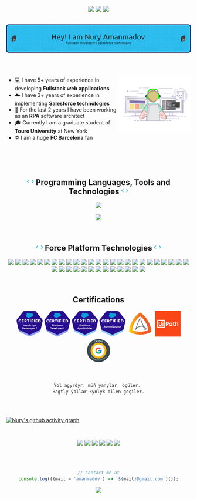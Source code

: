  <!-- <h1> Hi there, I'm Nury 👋 </h1> -->
 
<div align="center">
  <img src="https://visitor-badge.laobi.icu/badge?page_id=amanmadov" />
  <a href="https://github.com/amanmadov"><img src="https://img.shields.io/github/followers/amanmadov?label=Follow&logo=github&style=flat" /></a>
  <a href="https://twitter.com/amanmadov"><img src="https://img.shields.io/twitter/follow/amanmadov?label=Follow&color=1DA1F2&logo=twitter&style=flat" /> </a>
</div>

 <br/>
 
 ![Header](./assets/header1.png) 

<br/>
<br/>

<div>

 <img align="right" width="200" src="./assets/coder.gif">

 - 💻  I have 5+ years of experience in developing <strong>Fullstack web applications</strong>
 - ☁️  I have 3+ years of experience in implementing <strong>Salesforce technologies</strong>
 - 🤖  For the last 2 years I have been working as an <strong>RPA</strong> software architect
 - 🎓  Currently I am a graduate student of <strong>Touro University</strong> at New York
 - ⚽  I am a huge <strong>FC Barcelona</strong> fan

</div> 

<br/><br/><br/>

<!-- Technologies 1 -->
<div align="center">
 <h2><img src="./assets/code.gif" height="20">  Programming Languages, Tools and Technologies  <img src="./assets/code.gif" height="20"></h2>

 <p align="center">
     <a href="https://skillicons.dev">
         <img src="https://skillicons.dev/icons?i=cs,js,nodejs,express,react,jquery,mongodb,postgres,html,css,bootstrap,tailwind,webpack,babel,jest" />
     </a>
 </p>

 <p align="center">
     <a href="https://skillicons.dev">
         <img src="https://skillicons.dev/icons?i=graphql,fastapi,postman,regex,git,github,gitlab,docker,jenkins,kubernetes,linux,visualstudio,vscode,atom,xd" />
     </a>
 </p>

</div>

<br/>

<!-- Technologies 2 -->
<div align="center">
  <h2><img src="./assets/code.gif" height="20"> Force Platform Technologies <img src="./assets/code.gif" height="20"></h2>

  ![](https://img.shields.io/badge/-salesforce-blue)
  ![](https://img.shields.io/badge/-salesforce--crm-blue)
  ![](https://img.shields.io/badge/-salesforce--admin-blue)
  ![](https://img.shields.io/badge/-salesforce--development-blue)
  ![](https://img.shields.io/badge/-salesforce--automation-blue)
  ![](https://img.shields.io/badge/-salesforce--flow-blue)
  ![](https://img.shields.io/badge/-sales--cloud-blue)
  ![](https://img.shields.io/badge/-service--cloud-blue)
  ![](https://img.shields.io/badge/-marketing--cloud-blue)
  ![](https://img.shields.io/badge/-commerce--cloud-blue)
  ![](https://img.shields.io/badge/-customer--360-blue)
  ![](https://img.shields.io/badge/-salesforce--integration-blue)
  ![](https://img.shields.io/badge/-salesforce--apis-blue)
  ![](https://img.shields.io/badge/-rest--integration-blue)
  ![](https://img.shields.io/badge/-salesforce--workflows-blue)
  ![](https://img.shields.io/badge/-salesforce--deployment-blue)
  ![](https://img.shields.io/badge/-salesforce--customization-blue)
  ![](https://img.shields.io/badge/-apex-blue) 
  ![](https://img.shields.io/badge/-lwc-blue)
  ![](https://img.shields.io/badge/-soql-blue)
  ![](https://img.shields.io/badge/-sosl-blue)
  ![](https://img.shields.io/badge/-lightning--framework-blue)
  ![](https://img.shields.io/badge/-aura--framework-blue)
  ![](https://img.shields.io/badge/-force.com-blue)
  ![](https://img.shields.io/badge/-apex--triggers-blue)
  ![](https://img.shields.io/badge/-visual--force-blue)
  ![](https://img.shields.io/badge/-bulk--api-blue)
  ![](https://img.shields.io/badge/-web--components-blue)
  ![](https://img.shields.io/badge/-salesforce--cpq-blue)
  ![](https://img.shields.io/badge/-mulesoft-blue)
  ![](https://img.shields.io/badge/-flosum-blue)
  ![](https://img.shields.io/badge/-ci%2Fcd-blue)
  ![](https://img.shields.io/badge/-omnistudio-blue)
  ![](https://img.shields.io/badge/-data--loader-blue)
  ![](https://img.shields.io/badge/-salesforce--dx-blue)
  ![](https://img.shields.io/badge/-vlocity-blue)
  ![](https://img.shields.io/badge/-copado-blue)
  ![](https://img.shields.io/badge/-lightning--design--system-blue)

</div>

<br/>

<!-- Certifications -->
<div align="center">
  <h2>Certifications</h2>
  <a href="https://trailblazer.me/id/amanmadov"><img src="./assets/icons/icon1.png" height="70" alt="Salesforce Javascript Certification"></a>
  <a href="https://trailblazer.me/id/amanmadov"><img src="./assets/icons/icon2.png" height="70" alt="Salesforce Platform Developer I Certification"></a>
  <a href="https://trailblazer.me/id/amanmadov"><img src="./assets/icons/icon3.png" height="70" alt="Salesforce Platform App Builder Certification"></a>
  <a href="https://trailblazer.me/id/amanmadov"><img src="./assets/icons/icon4.png" height="70" alt="Salesforce Administrator Certification"></a>
  <a href="https://certificates.automationanywhere.com/60cc3632-60c6-4398-9584-6260430319bb"><img src="./assets/icons/icon6.png" height="70" alt="Automation Anywhere RPA Certification"></a>
  <a href="https://certificate.uipath.com/validation/diploma/code=929432899817526525"><img src="./assets/icons/icon7.png" height="70" alt="UiPath Advanced RPA Certification"></a>
  <a href="https://www.credly.com/badges/66386424-79b6-4d8c-84a8-4ae49dbc6e9a"><img src="./assets/icons/icon9.png" height="70" alt="Google Data Analytics Certification"></a>
</div>

<div align="center"> 
  <br/> <br/>
  
  ```js
  Ýol agyrdyr: müň ýanylar, öçüler. 
  Bagtly ýollar kynlyk bilen geçiler.
  ```

</div>

<br/><br/>
 
 <!-- Activity Graph-->
 [![Nury's github activity graph](https://github-readme-activity-graph.cyclic.app/graph?username=amanmadov&theme=react-dark&bg_color=20232a&hide_border=true)](https://github.com/amanmadov/github-readme-activity-graph)

<br/>

<!--Social Channel-->
<p align="center">
    <a href="https://www.linkedin.com/in/amanmadov/"><img src="https://img.shields.io/badge/linkedin%20-%230077B5.svg?&amp;style=for-the-badge&amp;logo=linkedin&amp;logoColor=white"></a>
    <a href="https://www.hackerrank.com/amanmadov"><img src="https://img.shields.io/badge/-Hackerrank-2EC866?style=for-the-badge&amp;logo=HackerRank&amp;logoColor=white"></a>
     <a href="https://www.leetcode.com/amanmadov"><img src="https://img.shields.io/badge/leetcode-yellow?&amp;style=for-the-badge&amp;logo=leetcode&amp;logoColor=white"></a>
   <a href="https://trailblazer.me/id/amanmadov"><img src="https://img.shields.io/badge/trailhead-blue?&amp;style=for-the-badge&amp;logo=salesforce&amp;logoColor=white"></a>
   <a href="https://www.codecademy.com/profiles/nury.amanmadov"><img src="https://img.shields.io/badge/codeacademy-%20-blue?&amp;style=for-the-badge&amp;logoColor=white"></a>
 <a href="https://www.twitter.com/amanmadov"><img src="https://img.shields.io/badge/twitter-blue?&amp;style=for-the-badge&amp;logo=twitter&amp;logoColor=white"></a>
</p>

<!-- Contact -->
<div align="center"> 
  <br/> <br/>

  ```js
  // Contact me at
  console.log(((mail = 'amanmadov') => `${mail}@gmail.com`)());
  ```

</div>

<!-- Contact -->
<p align="center">
  <img src="https://capsule-render.vercel.app/api?type=waving&color=gradient&height=70&section=footer"/>
</p>
